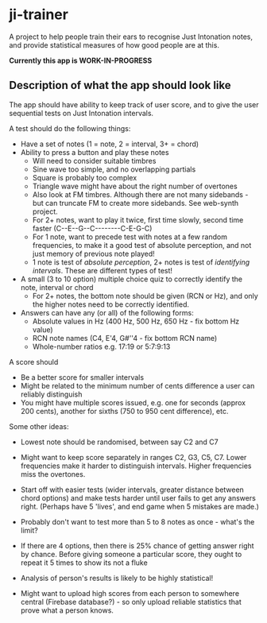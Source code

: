 # ji-trainer

A project to help people train their ears to recognise Just Intonation notes, and provide statistical measures of how good people are at this.

**Currently this app is WORK-IN-PROGRESS**

## Description of what the app should look like

The app should have ability to keep track of user score, and to give the user sequential tests on Just Intonation intervals.

A test should do the following things:
- Have a set of notes (1 = note, 2 = interval, 3+ = chord)
- Ability to press a button and play these notes
  - Will need to consider suitable timbres
  - Sine wave too simple, and no overlapping partials
  - Square is probably too complex
  - Triangle wave might have about the right number of overtones
  - Also look at FM timbres. Although there are not many sidebands - but can truncate FM to create more sidebands. See web-synth project.
  - For 2+ notes, want to play it twice, first time slowly, second time faster (C--E--G--C--------C-E-G-C)
  - For 1 note, want to precede test with notes at a few random frequencies, to make it a good test of absolute perception, and not just memory of previous note played!
  - 1 note is test of *absolute perception*, 2+ notes is test of *identifying intervals*. These are different types of test!
- A small (3 to 10 option) multiple choice quiz to correctly identify the note, interval or chord
  - For 2+ notes, the bottom note should be given (RCN or Hz), and only the higher notes need to be correctly identified.
- Answers can have any (or all) of the following forms:
  - Absolute values in Hz (400 Hz, 500 Hz, 650 Hz - fix bottom Hz value)
  - RCN note names (C4, E'4, G#''4 - fix bottom RCN name)
  - Whole-number ratios e.g. 17:19 or 5:7:9:13

A score should
- Be a better score for smaller intervals
- Might be related to the minimum number of cents difference a user can reliably distinguish
- You might have multiple scores issued, e.g. one for seconds (approx 200 cents), another for sixths (750 to 950 cent difference), etc.

Some other ideas:
- Lowest note should be randomised, between say C2 and C7
- Might want to keep score separately in ranges C2, G3, C5, C7. Lower frequencies make it harder to distinguish intervals. Higher frequencies miss the overtones.
- Start off with easier tests (wider intervals, greater distance between chord options) and make tests harder until user fails to get any answers right. (Perhaps have 5 'lives', and end game when 5 mistakes are made.)
- Probably don't want to test more than 5 to 8 notes as once - what's the limit?

- If there are 4 options, then there is 25% chance of getting answer right by chance. Before giving someone a particular score, they ought to repeat it 5 times to show its not a fluke
- Analysis of person's results is likely to be highly statistical!

- Might want to upload high scores from each person to somewhere central (Firebase database?) - so only upload reliable statistics that prove what a person knows.
